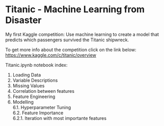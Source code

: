 # Titanic - Machine Learning from Disaster

My first Kaggle competition: Use machine learning to create a model that predicts which passengers survived the Titanic shipwreck.

To get more info about the competition click on the link below:<br>
https://www.kaggle.com/c/titanic/overview


Titanic.ipynb notebook index:

1. Loading Data
2. Variable Descriptions
3. Missing Values
4. Correlation between features
5. Feature Engineering
6. Modelling<br>
	6.1. Hyperparameter Tuning<br>
	6.2. Feature Importance<br>
		6.2.1. Iteration with most importante features
